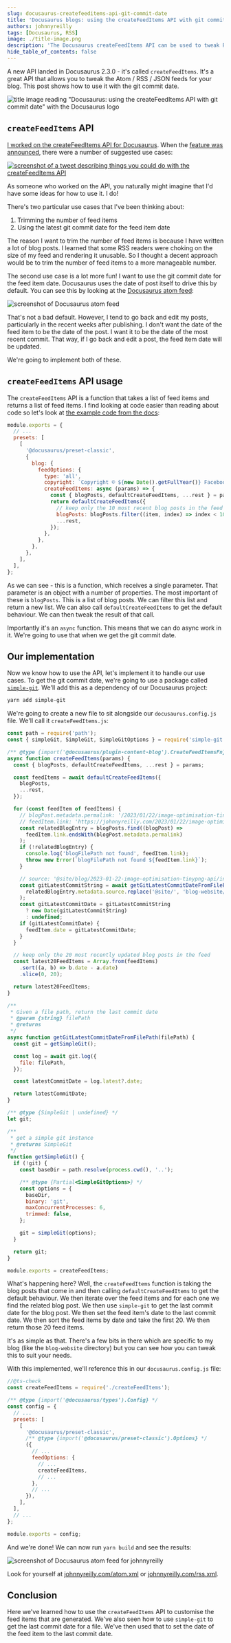 ```yaml
---
slug: docusaurus-createfeeditems-api-git-commit-date
title: 'Docusaurus blogs: using the createFeedItems API with git commit date'
authors: johnnyreilly
tags: [Docusaurus, RSS]
image: ./title-image.png
description: 'The Docusaurus createFeedItems API can be used to tweak RSS feeds for your blog. This post shows how to use it with the git commit date.'
hide_table_of_contents: false
---
```


A new API landed in Docusaurus 2.3.0 - it's called `createFeedItems`. It's a great API that allows you to tweak the Atom / RSS / JSON feeds for your blog. This post shows how to use it with the git commit date.

![title image reading "Docusaurus: using the createFeedItems API with git commit date" with the Docusaurus logo](title-image.png)

<!--truncate-->

## `createFeedItems` API

[I worked on the createFeedItems API for Docusaurus](https://github.com/facebook/docusaurus/pull/8378). When the [feature was announced](https://twitter.com/docusaurus/status/1619019412610191379), there were a number of suggested use cases:

[![screenshot of a tweet describing things you could do with the createFeedItems API](./screenshot-tweet-createfeeditems.webp)](https://twitter.com/docusaurus/status/1619019412610191379)

As someone who worked on the API, you naturally might imagine that I'd have some ideas for how to use it. I do!

There's two particular use cases that I've been thinking about:

1. Trimming the number of feed items
2. Using the latest git commit date for the feed item date

The reason I want to trim the number of feed items is because I have written a lot of blog posts. I learned that some RSS readers were choking on the size of my feed and rendering it unusable. So I thought a decent approach would be to trim the number of feed items to a more manageable number.

The second use case is a lot more fun! I want to use the git commit date for the feed item date. Docusaurus uses the date of post itself to drive this by default. You can see this by looking at the [Docusaurus atom feed](https://docusaurus.io/blog/atom.xml):

![screenshot of Docusaurus atom feed](./screenshot-docusaurus-atom-feed.webp)

That's not a bad default. However, I tend to go back and edit my posts, particularly in the recent weeks after publishing. I don't want the date of the feed item to be the date of the post. I want it to be the date of the most recent commit. That way, if I go back and edit a post, the feed item date will be updated.

We're going to implement both of these.

## `createFeedItems` API usage

The `createFeedItems` API is a function that takes a list of feed items and returns a list of feed items. I find looking at code easier than reading about code so let's look at [the example code from the docs](https://docusaurus.io/docs/blog#feed):

```js
module.exports = {
  // ...
  presets: [
    [
      '@docusaurus/preset-classic',
      {
        blog: {
          feedOptions: {
            type: 'all',
            copyright: `Copyright © ${new Date().getFullYear()} Facebook, Inc.`,
            createFeedItems: async (params) => {
              const { blogPosts, defaultCreateFeedItems, ...rest } = params;
              return defaultCreateFeedItems({
                // keep only the 10 most recent blog posts in the feed
                blogPosts: blogPosts.filter((item, index) => index < 10),
                ...rest,
              });
            },
          },
        },
      },
    ],
  ],
};
```

As we can see - this is a function, which receives a single parameter. That parameter is an object with a number of properties. The most important of these is `blogPosts`. This is a list of blog posts. We can filter this list and return a new list. We can also call `defaultCreateFeedItems` to get the default behaviour. We can then tweak the result of that call.

Importantly it's an `async` function. This means that we can do async work in it. We're going to use that when we get the git commit date.

## Our implementation

Now we know how to use the API, let's implement it to handle our use cases. To get the git commit date, we're going to use a package called [`simple-git`](https://github.com/steveukx/git-js). We'll add this as a dependency of our Docusaurus project:

```bash
yarn add simple-git
```

We're going to create a new file to sit alongside our `docusaurus.config.js` file. We'll call it `createFeedItems.js`:

```js
const path = require('path');
const { simpleGit, SimpleGit, SimpleGitOptions } = require('simple-git');

/** @type {import('@docusaurus/plugin-content-blog').CreateFeedItemsFn} */
async function createFeedItems(params) {
  const { blogPosts, defaultCreateFeedItems, ...rest } = params;

  const feedItems = await defaultCreateFeedItems({
    blogPosts,
    ...rest,
  });

  for (const feedItem of feedItems) {
    // blogPost.metadata.permalink: '/2023/01/22/image-optimisation-tinypng-api',
    // feedItem.link: 'https://johnnyreilly.com/2023/01/22/image-optimisation-tinypng-api',
    const relatedBlogEntry = blogPosts.find((blogPost) =>
      feedItem.link.endsWith(blogPost.metadata.permalink)
    );
    if (!relatedBlogEntry) {
      console.log('blogFilePath not found', feedItem.link);
      throw new Error(`blogFilePath not found ${feedItem.link}`);
    }

    // source: '@site/blog/2023-01-22-image-optimisation-tinypng-api/index.md',
    const gitLatestCommitString = await getGitLatestCommitDateFromFilePath(
      relatedBlogEntry.metadata.source.replace('@site/', 'blog-website/')
    );
    const gitLatestCommitDate = gitLatestCommitString
      ? new Date(gitLatestCommitString)
      : undefined;
    if (gitLatestCommitDate) {
      feedItem.date = gitLatestCommitDate;
    }
  }

  // keep only the 20 most recently updated blog posts in the feed
  const latest20FeedItems = Array.from(feedItems)
    .sort((a, b) => b.date - a.date)
    .slice(0, 20);

  return latest20FeedItems;
}

/**
 * Given a file path, return the last commit date
 * @param {string} filePath
 * @returns
 */
async function getGitLatestCommitDateFromFilePath(filePath) {
  const git = getSimpleGit();

  const log = await git.log({
    file: filePath,
  });

  const latestCommitDate = log.latest?.date;

  return latestCommitDate;
}

/** @type {SimpleGit | undefined} */
let git;

/**
 * get a simple git instance
 * @returns SimpleGit
 */
function getSimpleGit() {
  if (!git) {
    const baseDir = path.resolve(process.cwd(), '..');

    /** @type {Partial<SimpleGitOptions>} */
    const options = {
      baseDir,
      binary: 'git',
      maxConcurrentProcesses: 6,
      trimmed: false,
    };

    git = simpleGit(options);
  }

  return git;
}

module.exports = createFeedItems;
```

What's happening here? Well, the `createFeedItems` function is taking the blog posts that come in and then calling `defaultCreateFeedItems` to get the default behaviour. We then iterate over the feed items and for each one we find the related blog post. We then use `simple-git` to get the last commit date for the blog post. We then set the feed item's date to the last commit date. We then sort the feed items by date and take the first 20. We then return those 20 feed items.

It's as simple as that. There's a few bits in there which are specific to my blog (like the `blog-website` directory) but you can see how you can tweak this to suit your needs.

With this implemented, we'll reference this in our `docusaurus.config.js` file:

```js
//@ts-check
const createFeedItems = require('./createFeedItems');

/** @type {import('@docusaurus/types').Config} */
const config = {
  // ...
  presets: [
    [
      '@docusaurus/preset-classic',
      /** @type {import('@docusaurus/preset-classic').Options} */
      ({
        // ...
        feedOptions: {
          // ...
          createFeedItems,
          // ...
        },
        // ...
      }),
    ],
  ],
  // ...
};

module.exports = config;
```

And we're done! We can now run `yarn build` and see the results:

![screenshot of Docusaurus atom feed for johnnyreilly](./screenshot-johnnyreilly-atom-feed.webp)

Look for yourself at [johnnyreilly.com/atom.xml](https://johnnyreilly.com/atom.xml) or [johnnyreilly.com/rss.xml](https://johnnyreilly.com/rss.xml).

## Conclusion

Here we've learned how to use the `createFeedItems` API to customise the feed items that are generated. We've also seen how to use `simple-git` to get the last commit date for a file. We've then used that to set the date of the feed item to the last commit date.
